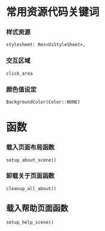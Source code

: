 # 常用资源代码关键词
### 样式资源
```
stylesheet: Res<UiStyleSheet>,
```

### 交互区域
```
click_area
```

### 颜色值设定

```
BackgroundColor(Color::NONE)
```

# 函数

### 载入页面布局函数
```
setup_about_scene()
```

### 卸载关于页面函数
```
cleanup_all_about()
```

## 载入帮助页面函数
```
setup_help_scene()
```
